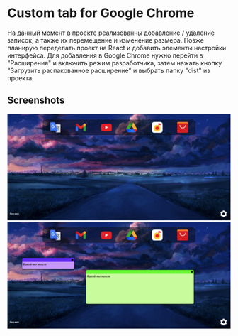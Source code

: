 # Custom tab for Google Chrome

На данный момент в проекте реализованны добавление / удаление записок, а также их перемещение и изменение размера. Позже планирую переделать проект на React и добавить элементы настройки интерфейса. Для добавления в Google Chrome нужно перейти в "Расширения" и включить режим разработчика, затем нажать кнопку "Загрузить распакованное расширение" и выбрать папку "dist" из проекта.

## Screenshots

![Screenshot_1](https://github.com/westberrie/custom_tab/blob/main/screenshots/ct_1.png)
![Screenshot_2](https://github.com/westberrie/custom_tab/blob/main/screenshots/ct_2.png)

